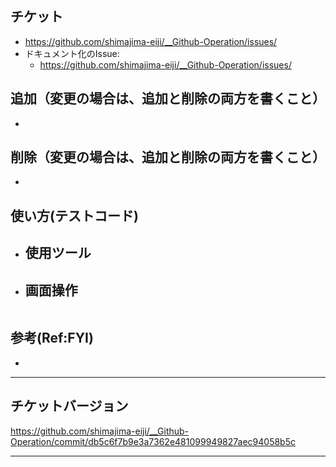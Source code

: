 ## チケット
- https://github.com/shimajima-eiji/__Github-Operation/issues/
- ドキュメント化のIssue:
  - https://github.com/shimajima-eiji/__Github-Operation/issues/

## 追加（変更の場合は、追加と削除の両方を書くこと）
- 

## 削除（変更の場合は、追加と削除の両方を書くこと）
- 

## 使い方(テストコード)
- 使用ツール
  - 
- 画面操作
  - 

```

```

## 参考(Ref:FYI)
- 

---

## チケットバージョン
https://github.com/shimajima-eiji/__Github-Operation/commit/db5c6f7b9e3a7362e481099949827aec94058b5c

---
